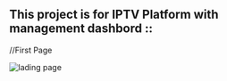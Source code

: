 ## This project is for IPTV Platform with management dashbord  ::

//First Page  

<img src="https://www.dropbox.com/scl/fi/v8ua5f4in34188ypcanpu/ladingpage-2.svg?rlkey=rtagw7lmpx49wiefhhzmerhl2&dl=0" alt="lading page ">

